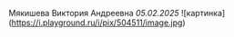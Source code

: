 Мякишева Виктория Андреевна 
*05.02.2025*
![картинка] (https://i.playground.ru/i/pix/504511/image.jpg) 
